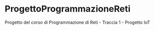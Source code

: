 # ProgettoProgrammazioneReti
Progetto del corso di Programmazione di Reti - Traccia 1 - Progetto IoT

